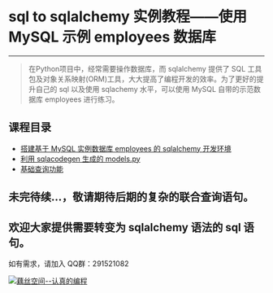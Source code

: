 # sql to sqlalchemy 实例教程——使用 MySQL 示例 employees 数据库

---

> 在Python项目中，经常需要操作数据库，而 sqlalchemy 提供了 SQL 工具包及对象关系映射(ORM)工具，大大提高了编程开发的效率。为了更好的提升自己的 sql 以及使用 sqlachemy 水平，可以使用 MySQL 自带的示范数据库 employees 进行练习。


## 课程目录

- [搭建基于 MySQL 实例数据库 employees 的 sqlalchemy 开发环境](https://github.com/eastossifrage/sql_to_sqlalchemy/blob/master/build_sqlalchemy.md)
- [利用 sqlacodegen 生成的 models.py ](https://github.com/eastossifrage/sql_to_sqlalchemy/blob/master/models.py)
- [基础查询功能](https://github.com/eastossifrage/sql_to_sqlalchemy/blob/master/chapter001/employees.py)

**未完待续...**，敬请期待后期的复杂的联合查询语句。
-----
## 欢迎大家提供需要转变为 sqlalchemy 语法的 sql 语句。

如有需求，请加入 QQ群：291521082

<a target="_blank" href="//shang.qq.com/wpa/qunwpa?idkey=d8c6eea26733f58dc2874a05a1c42dcfc8204fa71597077ce90348c6ca011f66">
<img border="0" src="//pub.idqqimg.com/wpa/images/group.png" alt="藕丝空间--认真的编程" title="藕丝空间--认真的编程"></a>
